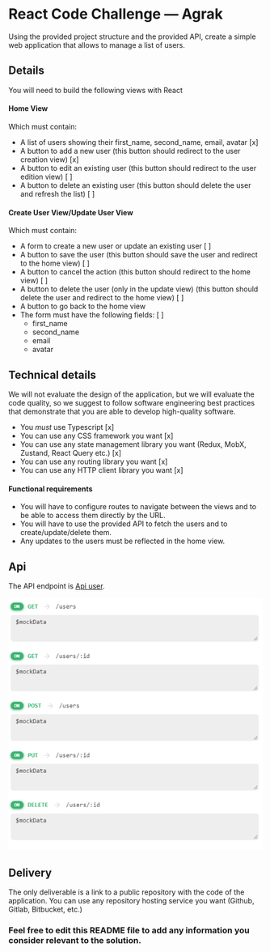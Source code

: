 # React Code Challenge — Agrak

Using the provided project structure and the provided API, create a simple web application that allows to manage a list
of users.

## Details

You will need to build the following views with React

#### Home View

Which must contain:

- A list of users showing their first_name, second_name, email, avatar [x]
- A button to add a new user (this button should redirect to the user creation view) [x]
- A button to edit an existing user (this button should redirect to the user edition view) [ ]
- A button to delete an existing user (this button should delete the user and refresh the list) [ ]

#### Create User View/Update User View

Which must contain:

- A form to create a new user or update an existing user [ ]
- A button to save the user (this button should save the user and redirect to the home view) [ ]
- A button to cancel the action (this button should redirect to the home view) [ ]
- A button to delete the user (only in the update view) (this button should delete the user and redirect to the home
  view) [ ]
- A button to go back to the home view
- The form must have the following fields: [ ]
    - first_name
    - second_name
    - email
    - avatar

## Technical details

We will not evaluate the design of the application, but we will evaluate the code quality, so we suggest to follow
software engineering best practices that demonstrate that you are able to develop high-quality software.

- You *must* use Typescript [x]
- You can use any CSS framework you want [x]
- You can use any state management library you want (Redux, MobX, Zustand, React Query etc.) [x]
- You can use any routing library you want [x]
- You can use any HTTP client library you want [x]

#### Functional requirements

- You will have to configure routes to navigate between the views and to be able to access them directly by the URL.
- You will have to use the provided API to fetch the users and to create/update/delete them.
- Any updates to the users must be reflected in the home view.

## Api

The API endpoint is [Api user](https://635017b9df22c2af7b630c3e.mockapi.io/api/v1/users).

![img_1.png](img_1.png)

## Delivery

The only deliverable is a link to a public repository with the code of the application. You can use any repository
hosting service you want (Github, Gitlab, Bitbucket, etc.)

### Feel free to edit this README file to add any information you consider relevant to the solution.
